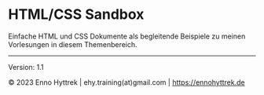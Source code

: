 # HTML/CSS Sandbox
Einfache HTML und CSS Dokumente als begleitende Beispiele zu meinen Vorlesungen in diesem Themenbereich.

------

Version: 1.1

© 2023 Enno Hyttrek | ehy.training(at)gmail.com | https://ennohyttrek.de
